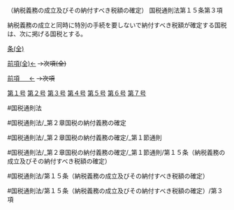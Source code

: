 （納税義務の成立及びその納付すべき税額の確定）
国税通則法第１５条第３項

納税義務の成立と同時に特別の手続を要しないで納付すべき税額が確定する国税は、次に掲げる国税とする。

[条(全)](国税通則法＿＿＿＿＿第１５条_.md)

[前項(全)←](国税通則法＿＿＿＿＿第１５条第２項_.md)  ~~→次項(全)~~

[前項 　 ←](国税通則法＿＿＿＿＿第１５条第２項.md)  ~~→次項~~

[第１号](国税通則法＿＿＿＿＿第１５条第３項第１号.md)  [第２号](国税通則法＿＿＿＿＿第１５条第３項第２号.md)  [第３号](国税通則法＿＿＿＿＿第１５条第３項第３号.md)  [第４号](国税通則法＿＿＿＿＿第１５条第３項第４号.md)  [第５号](国税通則法＿＿＿＿＿第１５条第３項第５号.md)  [第６号](国税通則法＿＿＿＿＿第１５条第３項第６号.md)  [第７号](国税通則法＿＿＿＿＿第１５条第３項第７号.md)  

#国税通則法

#国税通則法/_第２章国税の納付義務の確定

#国税通則法/_第２章国税の納付義務の確定/_第１節通則

#国税通則法/_第２章国税の納付義務の確定/_第１節通則/第１５条（納税義務の成立及びその納付すべき税額の確定）

#国税通則法/第１５条（納税義務の成立及びその納付すべき税額の確定）

#国税通則法/第１５条（納税義務の成立及びその納付すべき税額の確定）/第３項


